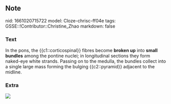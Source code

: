 ## Note
nid: 1661020715722
model: Cloze-chrisc-ff04e
tags: GSSE::!Contributor::Christine_Zhao
markdown: false

### Text
<div>
  <div>
    <div>
      In the pons, the {{c1::corticospinal}} fibres become
      <b>broken up</b> into <b>small bundles</b> among the pontine
      nuclei; in longitudinal sections they form naked-eye white
      strands. Passing on to the medulla, the bundles collect into
      a single large mass forming the bulging {{c2::pyramid}}
      adjacent to the midline.
    </div>
  </div>
</div>

### Extra
<img src="paste-c215a546707c803bd99a91eaaf4d6c89602e0b00.jpg">
